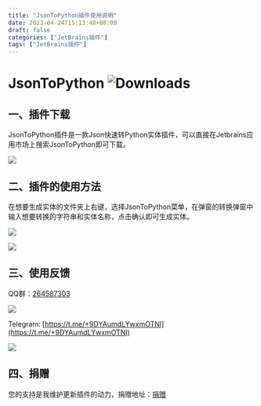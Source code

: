 ```yaml
---
title: "JsonToPython插件使用说明"
date: 2023-04-24T15:13:48+08:00
draft: false
categories: ["JetBrains插件"]
tags: ["JetBrains插件"]
---
```


# JsonToPython  ![Downloads](https://img.shields.io/jetbrains/plugin/d/com.guohanlin.JsonToPython)

## 一、插件下载

JsonToPython插件是一款Json快速转Python实体插件，可以直接在Jetbrains应用市场上搜索JsonToPython即可下载。

![](/images/jsontopython.png)

## 二、插件的使用方法

在想要生成实体的文件夹上右键，选择JsonToPython菜单，在弹窗的转换弹窗中输入想要转换的字符串和实体名称，点击确认即可生成实体。

![](/images/jsontopython_1.png)

![](/images/jsontorust_3.png)

## 三、使用反馈

QQ群：[264587303](https://jq.qq.com/?_wv=1027&k=96R8fd5v)

![](/images/qq_ercode.jpeg)

Telegram: [https://t.me/+9DYAumdLYwxmOTNl](https://t.me/+9DYAumdLYwxmOTNl)

![](/images/tg_ercode.jpeg)

## 四、捐赠

您的支持是我维护更新插件的动力，捐赠地址：[捐赠](https://rmondjone.github.io/%E5%85%B3%E4%BA%8E%E6%88%91/)


